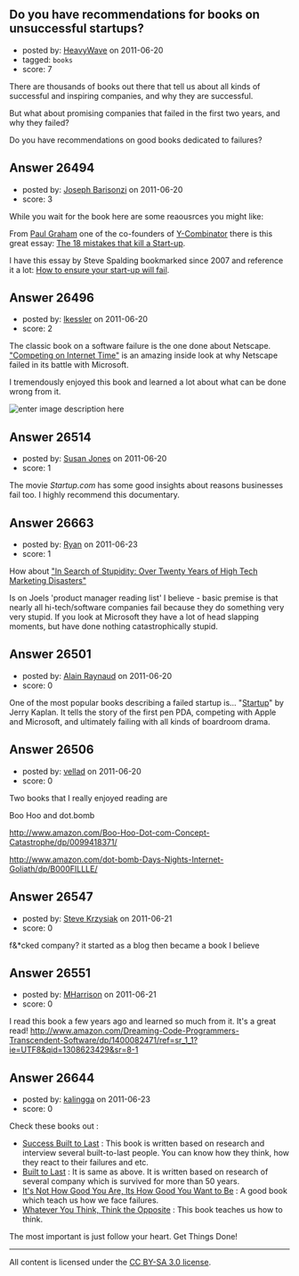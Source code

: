 ## Do you have recommendations for books on unsuccessful startups?

- posted by: [HeavyWave](https://stackexchange.com/users/-1/11348-heavywave) on 2011-06-20
- tagged: `books`
- score: 7

There are thousands of books out there that tell us about all kinds of successful and inspiring companies, and why they are successful. 

But what about promising companies that failed in the first two years, and why they failed? 

Do you have recommendations on good books dedicated to failures?


## Answer 26494

- posted by: [Joseph Barisonzi](https://stackexchange.com/users/-1/8791-joseph-barisonzi) on 2011-06-20
- score: 3

<p>While you wait for the book here are some reaousrces you might like:</p>

<p>From <a href="http://www.paulgraham.com/bio.html" rel="nofollow">Paul Graham</a> one of the co-founders of <a href="http://ycombinator.com/index.html" rel="nofollow">Y-Combinator</a> there is this great essay: <a href="http://www.paulgraham.com/startupmistakes.html" rel="nofollow">The 18 mistakes that kill a Start-up</a>.</p>

<p>I have this essay by Steve Spalding bookmarked since 2007 and reference it a lot: <a href="http://howtosplitanatom.com/news/how-to-ensure-your-startup-will-fail/" rel="nofollow">How to ensure your start-up will fail</a>.</p>



## Answer 26496

- posted by: [lkessler](https://stackexchange.com/users/-1/1491-lkessler) on 2011-06-20
- score: 2

<p>The classic book on a software failure is the one done about Netscape. <a href="http://rads.stackoverflow.com/amzn/click/0684863456" rel="nofollow">"Competing on Internet Time"</a> is an amazing inside look at why Netscape failed in its battle with Microsoft.</p>

<p>I tremendously enjoyed this book and learned a lot about what can be done wrong from it.</p>

<p><img src="http://i.stack.imgur.com/ULtZ5.gif" alt="enter image description here"></p>



## Answer 26514

- posted by: [Susan Jones](https://stackexchange.com/users/-1/2737-susan-jones) on 2011-06-20
- score: 1

The movie *Startup.com* has some good insights about reasons businesses fail too. I highly recommend this documentary.


## Answer 26663

- posted by: [Ryan](https://stackexchange.com/users/-1/465-ryan) on 2011-06-23
- score: 1

<p>How about <a href="http://rads.stackoverflow.com/amzn/click/1590597214" rel="nofollow">"In Search of Stupidity: Over Twenty Years of High Tech Marketing Disasters"</a></p>

<p>Is on Joels 'product manager reading list' I believe - basic premise is that nearly all hi-tech/software companies fail because they do something very very stupid. If you look at Microsoft they have a lot of head slapping moments, but have done nothing catastrophically stupid.</p>



## Answer 26501

- posted by: [Alain Raynaud](https://stackexchange.com/users/-1/502-alain-raynaud) on 2011-06-20
- score: 0

<p>One of the most popular books describing a failed startup is... "<a href="http://rads.stackoverflow.com/amzn/click/0140257314" rel="nofollow">Startup</a>" by Jerry Kaplan. It tells the story of the first pen PDA, competing with Apple and Microsoft, and ultimately failing with all kinds of boardroom drama.</p>



## Answer 26506

- posted by: [vellad](https://stackexchange.com/users/-1/4779-vellad) on 2011-06-20
- score: 0

Two books that I really enjoyed reading are

Boo Hoo and dot.bomb

http://www.amazon.com/Boo-Hoo-Dot-com-Concept-Catastrophe/dp/0099418371/

http://www.amazon.com/dot-bomb-Days-Nights-Internet-Goliath/dp/B000FILLLE/


## Answer 26547

- posted by: [Steve Krzysiak](https://stackexchange.com/users/-1/11379-steve-krzysiak) on 2011-06-21
- score: 0

f&*cked company?  it started as a blog then became a book I believe



## Answer 26551

- posted by: [MHarrison](https://stackexchange.com/users/-1/11381-mharrison) on 2011-06-21
- score: 0

I read this book a few years ago and learned so much from it.  It's a great read!
http://www.amazon.com/Dreaming-Code-Programmers-Transcendent-Software/dp/1400082471/ref=sr_1_1?ie=UTF8&qid=1308623429&sr=8-1


## Answer 26644

- posted by: [kalingga](https://stackexchange.com/users/-1/10666-kalingga) on 2011-06-23
- score: 0

<p>Check these books out :</p>

<ul>
<li><a href="http://rads.stackoverflow.com/amzn/click/1591841216" rel="nofollow">Success Built to Last</a> : This book is written based on research and interview several built-to-last people. You can know how they think, how they react to their failures and etc.</li>
<li><a href="http://rads.stackoverflow.com/amzn/click/0060566108" rel="nofollow">Built to Last</a> : It is same as above. It is written based on research of several company which is survived for more than 50 years.</li>
<li><a href="http://rads.stackoverflow.com/amzn/click/0714843377" rel="nofollow">It's Not How Good You Are, Its How Good You Want to Be</a> : A good book which teach us how we face failures.</li>
<li><a href="http://rads.stackoverflow.com/amzn/click/1591841216" rel="nofollow">Whatever You Think, Think the Opposite</a> : This book teaches us how to think.</li>
</ul>

<p>The most important is just follow your heart. Get Things Done!</p>




---

All content is licensed under the [CC BY-SA 3.0 license](https://creativecommons.org/licenses/by-sa/3.0/).

